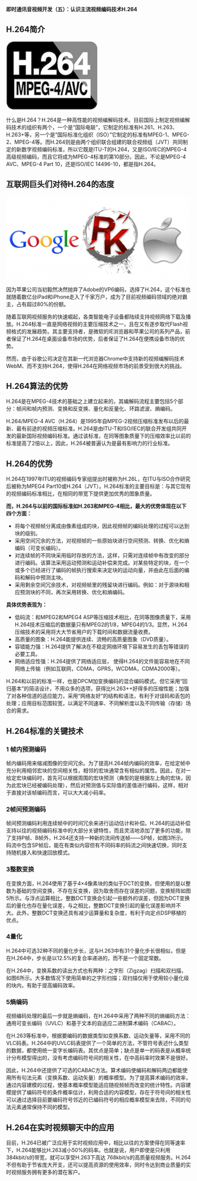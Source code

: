 **即时通讯音视频开发（五）：认识主流视频编码技术H.264**



## H.264简介



![即时通讯音视频开发（五）：认识主流视频编码技术H.264_d16199cc0723b1798e87401dd713cae4.jpg](imgs/142116skt7xkl7l2kr9xr9.jpg)



什么是H.264？H.264是一种高性能的视频编解码技术。目前国际上制定视频编解码技术的组织有两个，一个是“国际电联”，它制定的标准有H.261、H.263、H.263+等，另一个是“国际标准化组织（ISO）”它制定的标准有MPEG-1、MPEG-2、MPEG-4等。而H.264则是由两个组织联合组建的联合视频组（JVT）共同制定的新数字视频编码标准，所以它既是ITU-T的H.264，又是ISO/IEC的MPEG-4高级视频编码，而且它将成为MPEG-4标准的第10部分。因此，不论是MPEG-4 AVC、MPEG-4 Part 10，还是ISO/IEC 14496-10，都是指H.264。

## 互联网巨头们对待H.264的态度



![即时通讯音视频开发（五）：认识主流视频编码技术H.264_580b5b84f186ac5127f1355ec36cbf1b.png](imgs/144627f2uqbuujutqrbf3t.png)



因为苹果公司当初毅然决然抛弃了Adobe的VP6编码，选择了H.264，这个标准也就随着数亿台iPad和iPhone走入了千家万户，成为了目前视频编码领域的绝对霸主，占有超过80%的份额。

随着互联网视频服务的快速崛起，各类智能电子设备都陆续支持视频网络下载及播放。H.264标准一直是网络视频的主要压缩技术之一，且在又有逐步取代Flash视频格式的发展趋势。其主要支持者，是微软的IE浏览器和苹果公司的系列产品，前者保证了H.264在桌面设备市场的优势，后者保证了H.264在便携设备市场的优势。

然而，由于谷歌公司决定在其新一代浏览器Chrome中支持新的视频编解码技术WebM、而不支持H.264，使得H.264在网络视频市场的前景受到很大的挑战。

## H.264算法的优势


H.264是在MPEG-4技术的基础之上建立起来的，其编解码流程主要包括5个部分：帧间和帧内预测、变换和反变换、量化和反量化、环路滤波、熵编码。

H.264/MPEG-4 AVC（H.264）是1995年自MPEG-2视频压缩标准发布以后的最新、最有前途的视频压缩标准。H.264是由ITU-T和ISO/IEC的联合开发组共同开发的最新国际视频编码标准。通过该标准，在同等图象质量下的压缩效率比以前的标准提高了2倍以上，因此，H.264被普遍认为是最有影响力的行业标准。

## H.264的优势


H.264在1997年ITU的视频编码专家组提出时被称为H.26L，在ITU与ISO合作研究后被称为MPEG4 Part10或H.264（JVT）。H.264标准的主要目标是：与其它现有的视频编码标准相比，在相同的带宽下提供更加优秀的图象质量。

**而，H.264与以前的国际标准如H.263和MPEG-4相比，最大的优势体现在以下四个方面：**



- 将每个视频帧分离成由像素组成的块，因此视频帧的编码处理的过程可以达到块的级别。
- 采用空间冗余的方法，对视频帧的一些原始块进行空间预测、转换、优化和熵编码（可变长编码）。
- 对连续帧的不同块采用临时存放的方法，这样，只需对连续帧中有改变的部分进行编码。该算法采用运动预测和运动补偿来完成。对某些特定的块，在一个或多个已经进行了编码的帧执行搜索来决定块的运动向量，并由此在后面的编码和解码中预测主块。
- 采用剩余空间冗余技术，对视频帧里的残留块进行编码。例如：对于源块和相应预测块的不同，再次采用转换、优化和熵编码。


**具体优势表现为：**



- 低码流：和MPEG2和MPEG4 ASP等压缩技术相比，在同等图像质量下，采用H.264技术压缩后的数据量只有MPEG2的1/8，MPEG4的1/3。显然，H.264压缩技术的采用将大大节省用户的下载时间和数据流量收费。
- 高质量的图象：H.264能提供连续、流畅的高质量图象（DVD质量）。
- 容错能力强：H.264提供了解决在不稳定网络环境下容易发生的丢包等错误的必要工具。
- 网络适应性强：H.264提供了网络适应层， 使得H.264的文件能容易地在不同网络上传输（例如互联网，CDMA，GPRS，WCDMA，CDMA2000等）。


H.264和以前的标准一样，也是DPCM加变换编码的混合编码模式。但它采用“回归基本”的简洁设计，不用众多的选项，获得比H.263++好得多的压缩性能；加强了对各种信道的适应能力，采用“网络友好”的结构和语法，有利于对误码和丢包的处理；应用目标范围较宽，以满足不同速率、不同解析度以及不同传输（存储）场合的需求。

## H.264标准的关键技术



### 1 帧内预测编码


帧内编码用来缩减图像的空间冗余。为了提高H.264帧内编码的效率，在给定帧中充分利用相邻宏块的空间相关性，相邻的宏块通常含有相似的属性。因此，在对一给定宏块编码时，首先可以根据周围的宏块预测（典型的是根据左上角的宏块，因为此宏块已经被编码处理），然后对预测值与实际值的差值进行编码，这样，相对于直接对该帧编码而言，可以大大减小码率。



### 2帧间预测编码


帧间预测编码利用连续帧中的时间冗余来进行运动估计和补偿。H.264的运动补偿支持以往的视频编码标准中的大部分关键特性，而且灵活地添加了更多的功能，除了支持P帧、B帧外，H.264还支持一种新的流间传送帧——SP帧，如图3所示。码流中包含SP帧后，能在有类似内容但有不同码率的码流之间快速切换，同时支持随机接入和快速回放模式。



### 3整数变换


在变换方面，H.264使用了基于4×4像素块的类似于DCT的变换，但使用的是以整数为基础的空间变换，不存在反变换，因为取舍而存在误差的问题，变换矩阵如图5所示。与浮点运算相比，整数DCT变换会引起一些额外的误差，但因为DCT变换后的量化也存在量化误差，与之相比，整数DCT变换引起的量化误差影响并不大。此外，整数DCT变换还具有减少运算量和复杂度，有利于向定点DSP移植的优点。



### 4量化


H.264中可选32种不同的量化步长，这与H.263中有31个量化步长很相似，但是在H.264中，步长是以12.5%的复合率递进的，而不是一个固定常数。

在H.264中，变换系数的读出方式也有两种：之字形（Zigzag）扫描和双扫描，如图6所示。大多数情况下使用简单的之字形扫描；双扫描仅用于使用较小量化级的块内，有助于提高编码效率。



### 5熵编码


视频编码处理的最后一步就是熵编码，在H.264中采用了两种不同的熵编码方法：通用可变长编码（UVLC）和基于文本的自适应二进制算术编码（CABAC）。

在H.263等标准中，根据要编码的数据类型如变换系数、运动矢量等，采用不同的VLC码表。H.264中的UVLC码表提供了一个简单的方法，不管符号表述什么类型的数据，都使用统一变字长编码表。其优点是简单；缺点是单一的码表是从概率统计分布模型得出的，没有考虑编码符号间的相关性，在中高码率时效果不是很好。

因此，H.264中还提供了可选的CABAC方法。算术编码使编码和解码两边都能使用所有句法元素（变换系数、运动矢量）的概率模型。为了提高算术编码的效率，通过内容建模的过程，使基本概率模型能适应随视频帧而改变的统计特性。内容建模提供了编码符号的条件概率估计，利用合适的内容模型，存在于符号间的相关性可以通过选择目前要编码符号邻近的已编码符号的相应概率模型来去除，不同的句法元素通常保持不同的模型。

## H.264在实时视频聊天中的应用


目前，H.264已被广泛应用于实时视频应用中，相比以往的方案使得在同等速率下，H.264能够比H.263减小50%的码率。也就是说，用户即使是只利用 384kbit/s的带宽，就可以享受H.263下高达 768kbit/s的高质量视频服务。H.264 不但有助于节省庞大开支，还可以提高资源的使用效率，同时令达到商业质量的实时视频服务拥有更多的潜在客户。